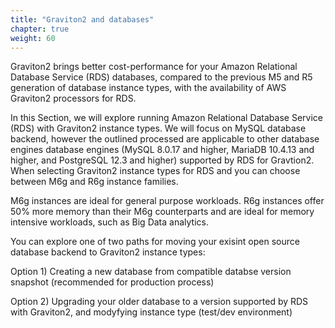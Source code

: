```yaml
---
title: "Graviton2 and databases"
chapter: true
weight: 60
---
```


Graviton2 brings better cost-performance for your Amazon Relational Database Service (RDS) databases, 
compared to the previous M5 and R5 generation of database instance types, with the availability of AWS Graviton2 processors for RDS. 


In this Section, we will explore running Amazon Relational Database Service (RDS) with Graviton2 instance types.
We will focus on MySQL database backend, however the outlined processed are applicable to other database engines database engines (MySQL 8.0.17 and higher, MariaDB 10.4.13 and higher, 
and PostgreSQL 12.3 and higher) supported by RDS for Gravtion2. 
When selecting Graviton2 instance types for RDS and you can choose between M6g and R6g instance families.

M6g instances are ideal for general purpose workloads. R6g instances offer 50% more memory than their M6g counterparts and are 
ideal for memory intensive workloads, such as Big Data analytics.


You can explore one of two paths for moving your exisint open source database backend to Graviton2 instance types: 

Option 1) Creating a new database from compatible databse version snapshot (recommended for production process)

Option 2) Upgrading your older database to a version supported by RDS with Graviton2, and modyfying instance type (test/dev environment)





